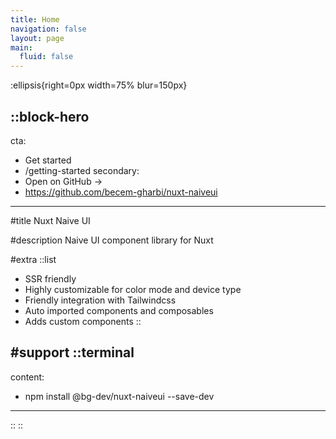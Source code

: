 ```yaml
---
title: Home
navigation: false
layout: page
main:
  fluid: false
---
```


:ellipsis{right=0px width=75% blur=150px}

::block-hero
---
cta:
  - Get started
  - /getting-started
secondary:
  - Open on GitHub →
  - https://github.com/becem-gharbi/nuxt-naiveui
---

#title
Nuxt Naive UI

#description
Naive UI component library for Nuxt

#extra
  ::list
  - SSR friendly
  - Highly customizable for color mode and device type
  - Friendly integration with Tailwindcss
  - Auto imported components and composables
  - Adds custom components
  ::

#support
  ::terminal
  ---
  content:
  - npm install @bg-dev/nuxt-naiveui --save-dev
  ---
  ::
::

